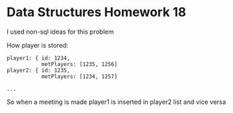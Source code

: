 # Data Structures Homework 18

I used non-sql ideas for this problem 

How player is stored:


```
player1: { id: 1234,
           metPlayers: [1235, 1256]
player2: { id: 1235,
           metPlayers: [1234, 1257]
           
...
```

So when a meeting is made player1 is inserted in player2 list and vice versa